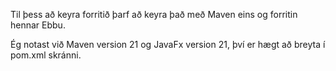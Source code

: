 Til þess að keyra forritið þarf að keyra það með Maven eins og forritin hennar Ebbu.

Ég notast við Maven version 21 og JavaFx version 21, því er hægt að breyta í pom.xml skránni.
